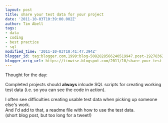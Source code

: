 ```yaml
---
layout: post
title: share your test data for your project
date: '2011-10-03T10:39:00.002Z'
author: Tim Abell
tags:
- data
- coding
- best practice
- sql
modified_time: '2011-10-03T10:41:47.394Z'
blogger_id: tag:blogger.com,1999:blog-5082828566240519947.post-1927836286459223590
blogger_orig_url: https://timwise.blogspot.com/2011/10/share-your-test-data-for-your-project.html
---
```


<div>Thought for the day:</div>

Completed projects should **always** inlcude SQL scripts for creating working test data (i.e. so you can see the code in action).

<div>I often see difficulties creating usable test data when picking up someone else's work.</div>

<div>And I'd add to that, a readme file with how to use the test data.</div>

<div>(short blog post, but too long for a tweet!)</div>
